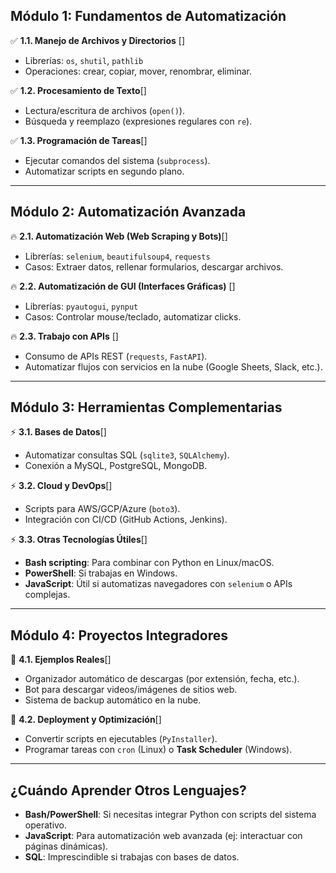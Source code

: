 ## **Módulo 1: Fundamentos de Automatización**
✅ **1.1. Manejo de Archivos y Directorios** []
- Librerías: `os`, `shutil`, `pathlib`
- Operaciones: crear, copiar, mover, renombrar, eliminar.

✅ **1.2. Procesamiento de Texto**[]
- Lectura/escritura de archivos (`open()`).
- Búsqueda y reemplazo (expresiones regulares con `re`).

✅ **1.3. Programación de Tareas**[]
- Ejecutar comandos del sistema (`subprocess`).
- Automatizar scripts en segundo plano.

---

## **Módulo 2: Automatización Avanzada**

🔥 **2.1. Automatización Web (Web Scraping y Bots)**[]
- Librerías: `selenium`, `beautifulsoup4`, `requests`
- Casos: Extraer datos, rellenar formularios, descargar archivos.

🔥 **2.2. Automatización de GUI (Interfaces Gráficas)** []
- Librerías: `pyautogui`, `pynput`
- Casos: Controlar mouse/teclado, automatizar clicks.

🔥 **2.3. Trabajo con APIs** []
- Consumo de APIs REST (`requests`, `FastAPI`).
- Automatizar flujos con servicios en la nube (Google Sheets, Slack, etc.).

---
## **Módulo 3: Herramientas Complementarias**
⚡ **3.1. Bases de Datos**[]
- Automatizar consultas SQL (`sqlite3`, `SQLAlchemy`).
- Conexión a MySQL, PostgreSQL, MongoDB.

⚡ **3.2. Cloud y DevOps**[]
- Scripts para AWS/GCP/Azure (`boto3`).
- Integración con CI/CD (GitHub Actions, Jenkins).
    
⚡ **3.3. Otras Tecnologías Útiles**[]
- **Bash scripting**: Para combinar con Python en Linux/macOS.
- **PowerShell**: Si trabajas en Windows.
- **JavaScript**: Útil si automatizas navegadores con `selenium` o APIs complejas.

---
## **Módulo 4: Proyectos Integradores**
🚀 **4.1. Ejemplos Reales**[]
- Organizador automático de descargas (por extensión, fecha, etc.).
- Bot para descargar videos/imágenes de sitios web.
- Sistema de backup automático en la nube.

🚀 **4.2. Deployment y Optimización**[]
- Convertir scripts en ejecutables (`PyInstaller`).
- Programar tareas con `cron` (Linux) o **Task Scheduler** (Windows).

---
## **¿Cuándo Aprender Otros Lenguajes?**
- **Bash/PowerShell**: Si necesitas integrar Python con scripts del sistema operativo.
- **JavaScript**: Para automatización web avanzada (ej: interactuar con páginas dinámicas).
- **SQL**: Imprescindible si trabajas con bases de datos.
